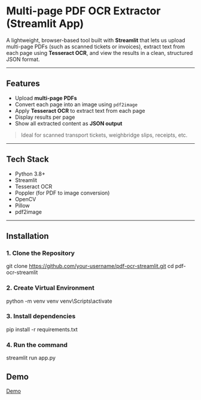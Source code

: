 # Multi-page PDF OCR Extractor (Streamlit App)

A lightweight, browser-based tool built with **Streamlit** that lets us upload multi-page PDFs (such as scanned tickets or invoices), extract text from each page using **Tesseract OCR**, and view the results in a clean, structured JSON format.

---

## Features

- Upload **multi-page PDFs**
- Convert each page into an image using `pdf2image`
- Apply **Tesseract OCR** to extract text from each page
- Display results per page
- Show all extracted content as **JSON output**

> Ideal for scanned transport tickets, weighbridge slips, receipts, etc.

---

## Tech Stack

- Python 3.8+
- Streamlit
- Tesseract OCR
- Poppler (for PDF to image conversion)
- OpenCV
- Pillow
- pdf2image

---

## Installation

### 1. Clone the Repository

  git clone https://github.com/your-username/pdf-ocr-streamlit.git
  cd pdf-ocr-streamlit

### 2. Create Virtual Environment

  python -m venv venv
  venv\Scripts\activate 

### 3. Install dependencies

  pip install -r requirements.txt

### 4. Run the command 

  streamlit run app.py

## Demo

[Demo](./demo.mp4)


  
